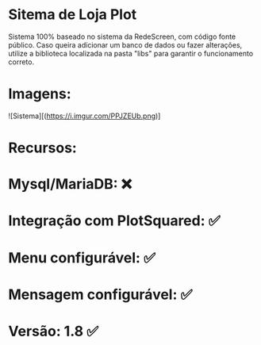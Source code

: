 # Sitema de Loja Plot

Sistema 100% baseado no sistema da RedeScreen, com código fonte público.
Caso queira adicionar um banco de dados ou fazer alterações, utilize a biblioteca
localizada na pasta "libs" para garantir o funcionamento correto.

# Imagens:

![Sistema][(https://i.imgur.com/PPJZEUb.png)]


# Recursos:
 # Mysql/MariaDB: ❌
 # Integração com PlotSquared: ✅
 # Menu configurável: ✅
 # Mensagem configurável: ✅
 # Versão: 1.8 ✅
 


 
